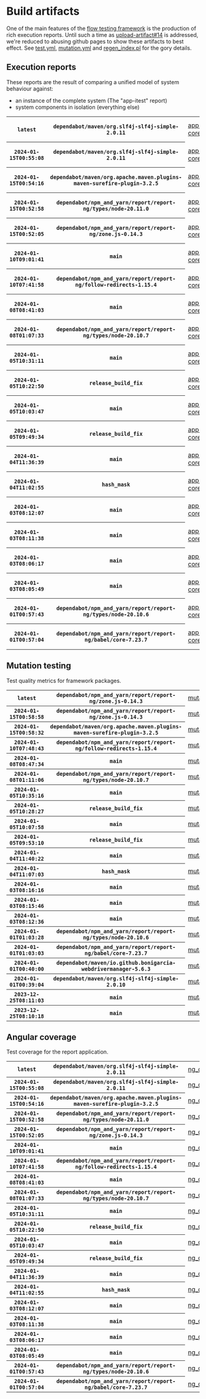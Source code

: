 # Build artifacts

One of the main features of the [flow testing framework](https://github.com/Mastercard/flow) is the production of rich execution reports.
Until such a time as [upload-artifact#14](https://github.com/actions/upload-artifact/issues/14) is addressed, we're reduced to abusing github pages to show these artifacts to best effect.
See [test.yml](https://github.com/Mastercard/flow/blob/main/.github/workflows/test.yml), [mutation.yml](https://github.com/Mastercard/flow/blob/main/.github/workflows/mutation.yml) and [regen_index.pl](https://github.com/Mastercard/flow/blob/pages/regen_index.pl) for the gory details.

## Execution reports

These reports are the result of comparing a unified model of system behaviour against:
 * an instance of the complete system (The "app-itest" report)
 * system components in isolation (everything else)

<!-- start:execution -->
<table>
	<tbody>
		<tr> <th><code>latest</code></th>
			 <th><code>dependabot/maven/org.slf4j-slf4j-simple-2.0.11</code></th>
			<td><a href="execution/latest/app-core/target/mctf/latest/index.html">app-core</a></td>
			<td><a href="execution/latest/app-histogram/target/mctf/latest/index.html">app-histogram</a></td>
			<td><a href="execution/latest/app-itest/target/mctf/latest/index.html">app-itest</a></td>
			<td><a href="execution/latest/app-queue/target/mctf/latest/index.html">app-queue</a></td>
			<td><a href="execution/latest/app-store/target/mctf/latest/index.html">app-store</a></td>
			<td><a href="execution/latest/app-ui/target/mctf/latest/index.html">app-ui</a></td>
			<td><a href="execution/latest/app-web-ui/target/mctf/latest/index.html">app-web-ui</a></td>
		</tr>
		<tr> <th><code>2024-01-15T00:55:08</code></th>
			 <th><code>dependabot/maven/org.slf4j-slf4j-simple-2.0.11</code></th>
			<td><a href="execution/1705280108/app-core/target/mctf/latest/index.html">app-core</a></td>
			<td><a href="execution/1705280108/app-histogram/target/mctf/latest/index.html">app-histogram</a></td>
			<td><a href="execution/1705280108/app-itest/target/mctf/latest/index.html">app-itest</a></td>
			<td><a href="execution/1705280108/app-queue/target/mctf/latest/index.html">app-queue</a></td>
			<td><a href="execution/1705280108/app-store/target/mctf/latest/index.html">app-store</a></td>
			<td><a href="execution/1705280108/app-ui/target/mctf/latest/index.html">app-ui</a></td>
			<td><a href="execution/1705280108/app-web-ui/target/mctf/latest/index.html">app-web-ui</a></td>
		</tr>
		<tr> <th><code>2024-01-15T00:54:16</code></th>
			 <th><code>dependabot/maven/org.apache.maven.plugins-maven-surefire-plugin-3.2.5</code></th>
			<td><a href="execution/1705280056/app-core/target/mctf/latest/index.html">app-core</a></td>
			<td><a href="execution/1705280056/app-histogram/target/mctf/latest/index.html">app-histogram</a></td>
			<td><a href="execution/1705280056/app-itest/target/mctf/latest/index.html">app-itest</a></td>
			<td><a href="execution/1705280056/app-queue/target/mctf/latest/index.html">app-queue</a></td>
			<td><a href="execution/1705280056/app-store/target/mctf/latest/index.html">app-store</a></td>
			<td><a href="execution/1705280056/app-ui/target/mctf/latest/index.html">app-ui</a></td>
			<td><a href="execution/1705280056/app-web-ui/target/mctf/latest/index.html">app-web-ui</a></td>
		</tr>
		<tr> <th><code>2024-01-15T00:52:58</code></th>
			 <th><code>dependabot/npm_and_yarn/report/report-ng/types/node-20.11.0</code></th>
			<td><a href="execution/1705279978/app-core/target/mctf/latest/index.html">app-core</a></td>
			<td><a href="execution/1705279978/app-histogram/target/mctf/latest/index.html">app-histogram</a></td>
			<td><a href="execution/1705279978/app-itest/target/mctf/latest/index.html">app-itest</a></td>
			<td><a href="execution/1705279978/app-queue/target/mctf/latest/index.html">app-queue</a></td>
			<td><a href="execution/1705279978/app-store/target/mctf/latest/index.html">app-store</a></td>
			<td><a href="execution/1705279978/app-ui/target/mctf/latest/index.html">app-ui</a></td>
			<td><a href="execution/1705279978/app-web-ui/target/mctf/latest/index.html">app-web-ui</a></td>
		</tr>
		<tr> <th><code>2024-01-15T00:52:05</code></th>
			 <th><code>dependabot/npm_and_yarn/report/report-ng/zone.js-0.14.3</code></th>
			<td><a href="execution/1705279925/app-core/target/mctf/latest/index.html">app-core</a></td>
			<td><a href="execution/1705279925/app-histogram/target/mctf/latest/index.html">app-histogram</a></td>
			<td><a href="execution/1705279925/app-itest/target/mctf/latest/index.html">app-itest</a></td>
			<td><a href="execution/1705279925/app-queue/target/mctf/latest/index.html">app-queue</a></td>
			<td><a href="execution/1705279925/app-store/target/mctf/latest/index.html">app-store</a></td>
			<td><a href="execution/1705279925/app-ui/target/mctf/latest/index.html">app-ui</a></td>
			<td><a href="execution/1705279925/app-web-ui/target/mctf/latest/index.html">app-web-ui</a></td>
		</tr>
		<tr> <th><code>2024-01-10T09:01:41</code></th>
			 <th><code>main</code></th>
			<td><a href="execution/1704877301/app-core/target/mctf/latest/index.html">app-core</a></td>
			<td><a href="execution/1704877301/app-histogram/target/mctf/latest/index.html">app-histogram</a></td>
			<td><a href="execution/1704877301/app-itest/target/mctf/latest/index.html">app-itest</a></td>
			<td><a href="execution/1704877301/app-queue/target/mctf/latest/index.html">app-queue</a></td>
			<td><a href="execution/1704877301/app-store/target/mctf/latest/index.html">app-store</a></td>
			<td><a href="execution/1704877301/app-ui/target/mctf/latest/index.html">app-ui</a></td>
			<td><a href="execution/1704877301/app-web-ui/target/mctf/latest/index.html">app-web-ui</a></td>
		</tr>
		<tr> <th><code>2024-01-10T07:41:58</code></th>
			 <th><code>dependabot/npm_and_yarn/report/report-ng/follow-redirects-1.15.4</code></th>
			<td><a href="execution/1704872518/app-core/target/mctf/latest/index.html">app-core</a></td>
			<td><a href="execution/1704872518/app-histogram/target/mctf/latest/index.html">app-histogram</a></td>
			<td><a href="execution/1704872518/app-itest/target/mctf/latest/index.html">app-itest</a></td>
			<td><a href="execution/1704872518/app-queue/target/mctf/latest/index.html">app-queue</a></td>
			<td><a href="execution/1704872518/app-store/target/mctf/latest/index.html">app-store</a></td>
			<td><a href="execution/1704872518/app-ui/target/mctf/latest/index.html">app-ui</a></td>
			<td><a href="execution/1704872518/app-web-ui/target/mctf/latest/index.html">app-web-ui</a></td>
		</tr>
		<tr> <th><code>2024-01-08T08:41:03</code></th>
			 <th><code>main</code></th>
			<td><a href="execution/1704703263/app-core/target/mctf/latest/index.html">app-core</a></td>
			<td><a href="execution/1704703263/app-histogram/target/mctf/latest/index.html">app-histogram</a></td>
			<td><a href="execution/1704703263/app-itest/target/mctf/latest/index.html">app-itest</a></td>
			<td><a href="execution/1704703263/app-queue/target/mctf/latest/index.html">app-queue</a></td>
			<td><a href="execution/1704703263/app-store/target/mctf/latest/index.html">app-store</a></td>
			<td><a href="execution/1704703263/app-ui/target/mctf/latest/index.html">app-ui</a></td>
			<td><a href="execution/1704703263/app-web-ui/target/mctf/latest/index.html">app-web-ui</a></td>
		</tr>
		<tr> <th><code>2024-01-08T01:07:33</code></th>
			 <th><code>dependabot/npm_and_yarn/report/report-ng/types/node-20.10.7</code></th>
			<td><a href="execution/1704676053/app-core/target/mctf/latest/index.html">app-core</a></td>
			<td><a href="execution/1704676053/app-histogram/target/mctf/latest/index.html">app-histogram</a></td>
			<td><a href="execution/1704676053/app-itest/target/mctf/latest/index.html">app-itest</a></td>
			<td><a href="execution/1704676053/app-queue/target/mctf/latest/index.html">app-queue</a></td>
			<td><a href="execution/1704676053/app-store/target/mctf/latest/index.html">app-store</a></td>
			<td><a href="execution/1704676053/app-ui/target/mctf/latest/index.html">app-ui</a></td>
			<td><a href="execution/1704676053/app-web-ui/target/mctf/latest/index.html">app-web-ui</a></td>
		</tr>
		<tr> <th><code>2024-01-05T10:31:11</code></th>
			 <th><code>main</code></th>
			<td><a href="execution/1704450671/app-core/target/mctf/latest/index.html">app-core</a></td>
			<td><a href="execution/1704450671/app-histogram/target/mctf/latest/index.html">app-histogram</a></td>
			<td><a href="execution/1704450671/app-itest/target/mctf/latest/index.html">app-itest</a></td>
			<td><a href="execution/1704450671/app-queue/target/mctf/latest/index.html">app-queue</a></td>
			<td><a href="execution/1704450671/app-store/target/mctf/latest/index.html">app-store</a></td>
			<td><a href="execution/1704450671/app-ui/target/mctf/latest/index.html">app-ui</a></td>
			<td><a href="execution/1704450671/app-web-ui/target/mctf/latest/index.html">app-web-ui</a></td>
		</tr>
		<tr> <th><code>2024-01-05T10:22:50</code></th>
			 <th><code>release_build_fix</code></th>
			<td><a href="execution/1704450170/app-core/target/mctf/latest/index.html">app-core</a></td>
			<td><a href="execution/1704450170/app-histogram/target/mctf/latest/index.html">app-histogram</a></td>
			<td><a href="execution/1704450170/app-itest/target/mctf/latest/index.html">app-itest</a></td>
			<td><a href="execution/1704450170/app-queue/target/mctf/latest/index.html">app-queue</a></td>
			<td><a href="execution/1704450170/app-store/target/mctf/latest/index.html">app-store</a></td>
			<td><a href="execution/1704450170/app-ui/target/mctf/latest/index.html">app-ui</a></td>
			<td><a href="execution/1704450170/app-web-ui/target/mctf/latest/index.html">app-web-ui</a></td>
		</tr>
		<tr> <th><code>2024-01-05T10:03:47</code></th>
			 <th><code>main</code></th>
			<td><a href="execution/1704449027/app-core/target/mctf/latest/index.html">app-core</a></td>
			<td><a href="execution/1704449027/app-histogram/target/mctf/latest/index.html">app-histogram</a></td>
			<td><a href="execution/1704449027/app-itest/target/mctf/latest/index.html">app-itest</a></td>
			<td><a href="execution/1704449027/app-queue/target/mctf/latest/index.html">app-queue</a></td>
			<td><a href="execution/1704449027/app-store/target/mctf/latest/index.html">app-store</a></td>
			<td><a href="execution/1704449027/app-ui/target/mctf/latest/index.html">app-ui</a></td>
			<td><a href="execution/1704449027/app-web-ui/target/mctf/latest/index.html">app-web-ui</a></td>
		</tr>
		<tr> <th><code>2024-01-05T09:49:34</code></th>
			 <th><code>release_build_fix</code></th>
			<td><a href="execution/1704448174/app-core/target/mctf/latest/index.html">app-core</a></td>
			<td><a href="execution/1704448174/app-histogram/target/mctf/latest/index.html">app-histogram</a></td>
			<td><a href="execution/1704448174/app-itest/target/mctf/latest/index.html">app-itest</a></td>
			<td><a href="execution/1704448174/app-queue/target/mctf/latest/index.html">app-queue</a></td>
			<td><a href="execution/1704448174/app-store/target/mctf/latest/index.html">app-store</a></td>
			<td><a href="execution/1704448174/app-ui/target/mctf/latest/index.html">app-ui</a></td>
			<td><a href="execution/1704448174/app-web-ui/target/mctf/latest/index.html">app-web-ui</a></td>
		</tr>
		<tr> <th><code>2024-01-04T11:36:39</code></th>
			 <th><code>main</code></th>
			<td><a href="execution/1704368199/app-core/target/mctf/latest/index.html">app-core</a></td>
			<td><a href="execution/1704368199/app-histogram/target/mctf/latest/index.html">app-histogram</a></td>
			<td><a href="execution/1704368199/app-itest/target/mctf/latest/index.html">app-itest</a></td>
			<td><a href="execution/1704368199/app-queue/target/mctf/latest/index.html">app-queue</a></td>
			<td><a href="execution/1704368199/app-store/target/mctf/latest/index.html">app-store</a></td>
			<td><a href="execution/1704368199/app-ui/target/mctf/latest/index.html">app-ui</a></td>
			<td><a href="execution/1704368199/app-web-ui/target/mctf/latest/index.html">app-web-ui</a></td>
		</tr>
		<tr> <th><code>2024-01-04T11:02:55</code></th>
			 <th><code>hash_mask</code></th>
			<td><a href="execution/1704366175/app-core/target/mctf/latest/index.html">app-core</a></td>
			<td><a href="execution/1704366175/app-histogram/target/mctf/latest/index.html">app-histogram</a></td>
			<td><a href="execution/1704366175/app-itest/target/mctf/latest/index.html">app-itest</a></td>
			<td><a href="execution/1704366175/app-queue/target/mctf/latest/index.html">app-queue</a></td>
			<td><a href="execution/1704366175/app-store/target/mctf/latest/index.html">app-store</a></td>
			<td><a href="execution/1704366175/app-ui/target/mctf/latest/index.html">app-ui</a></td>
			<td><a href="execution/1704366175/app-web-ui/target/mctf/latest/index.html">app-web-ui</a></td>
		</tr>
		<tr> <th><code>2024-01-03T08:12:07</code></th>
			 <th><code>main</code></th>
			<td><a href="execution/1704269527/app-core/target/mctf/latest/index.html">app-core</a></td>
			<td><a href="execution/1704269527/app-histogram/target/mctf/latest/index.html">app-histogram</a></td>
			<td><a href="execution/1704269527/app-itest/target/mctf/latest/index.html">app-itest</a></td>
			<td><a href="execution/1704269527/app-queue/target/mctf/latest/index.html">app-queue</a></td>
			<td><a href="execution/1704269527/app-store/target/mctf/latest/index.html">app-store</a></td>
			<td><a href="execution/1704269527/app-ui/target/mctf/latest/index.html">app-ui</a></td>
			<td><a href="execution/1704269527/app-web-ui/target/mctf/latest/index.html">app-web-ui</a></td>
		</tr>
		<tr> <th><code>2024-01-03T08:11:38</code></th>
			 <th><code>main</code></th>
			<td><a href="execution/1704269498/app-core/target/mctf/latest/index.html">app-core</a></td>
			<td><a href="execution/1704269498/app-histogram/target/mctf/latest/index.html">app-histogram</a></td>
			<td><a href="execution/1704269498/app-itest/target/mctf/latest/index.html">app-itest</a></td>
			<td><a href="execution/1704269498/app-queue/target/mctf/latest/index.html">app-queue</a></td>
			<td><a href="execution/1704269498/app-store/target/mctf/latest/index.html">app-store</a></td>
			<td><a href="execution/1704269498/app-ui/target/mctf/latest/index.html">app-ui</a></td>
			<td><a href="execution/1704269498/app-web-ui/target/mctf/latest/index.html">app-web-ui</a></td>
		</tr>
		<tr> <th><code>2024-01-03T08:06:17</code></th>
			 <th><code>main</code></th>
			<td><a href="execution/1704269177/app-core/target/mctf/latest/index.html">app-core</a></td>
			<td><a href="execution/1704269177/app-histogram/target/mctf/latest/index.html">app-histogram</a></td>
			<td><a href="execution/1704269177/app-itest/target/mctf/latest/index.html">app-itest</a></td>
			<td><a href="execution/1704269177/app-queue/target/mctf/latest/index.html">app-queue</a></td>
			<td><a href="execution/1704269177/app-store/target/mctf/latest/index.html">app-store</a></td>
			<td><a href="execution/1704269177/app-ui/target/mctf/latest/index.html">app-ui</a></td>
			<td><a href="execution/1704269177/app-web-ui/target/mctf/latest/index.html">app-web-ui</a></td>
		</tr>
		<tr> <th><code>2024-01-03T08:05:49</code></th>
			 <th><code>main</code></th>
			<td><a href="execution/1704269149/app-core/target/mctf/latest/index.html">app-core</a></td>
			<td><a href="execution/1704269149/app-histogram/target/mctf/latest/index.html">app-histogram</a></td>
			<td><a href="execution/1704269149/app-itest/target/mctf/latest/index.html">app-itest</a></td>
			<td><a href="execution/1704269149/app-queue/target/mctf/latest/index.html">app-queue</a></td>
			<td><a href="execution/1704269149/app-store/target/mctf/latest/index.html">app-store</a></td>
			<td><a href="execution/1704269149/app-ui/target/mctf/latest/index.html">app-ui</a></td>
			<td><a href="execution/1704269149/app-web-ui/target/mctf/latest/index.html">app-web-ui</a></td>
		</tr>
		<tr> <th><code>2024-01-01T00:57:43</code></th>
			 <th><code>dependabot/npm_and_yarn/report/report-ng/types/node-20.10.6</code></th>
			<td><a href="execution/1704070663/app-core/target/mctf/latest/index.html">app-core</a></td>
			<td><a href="execution/1704070663/app-histogram/target/mctf/latest/index.html">app-histogram</a></td>
			<td><a href="execution/1704070663/app-itest/target/mctf/latest/index.html">app-itest</a></td>
			<td><a href="execution/1704070663/app-queue/target/mctf/latest/index.html">app-queue</a></td>
			<td><a href="execution/1704070663/app-store/target/mctf/latest/index.html">app-store</a></td>
			<td><a href="execution/1704070663/app-ui/target/mctf/latest/index.html">app-ui</a></td>
			<td><a href="execution/1704070663/app-web-ui/target/mctf/latest/index.html">app-web-ui</a></td>
		</tr>
		<tr> <th><code>2024-01-01T00:57:04</code></th>
			 <th><code>dependabot/npm_and_yarn/report/report-ng/babel/core-7.23.7</code></th>
			<td><a href="execution/1704070624/app-core/target/mctf/latest/index.html">app-core</a></td>
			<td><a href="execution/1704070624/app-histogram/target/mctf/latest/index.html">app-histogram</a></td>
			<td><a href="execution/1704070624/app-itest/target/mctf/latest/index.html">app-itest</a></td>
			<td><a href="execution/1704070624/app-queue/target/mctf/latest/index.html">app-queue</a></td>
			<td><a href="execution/1704070624/app-store/target/mctf/latest/index.html">app-store</a></td>
			<td><a href="execution/1704070624/app-ui/target/mctf/latest/index.html">app-ui</a></td>
			<td><a href="execution/1704070624/app-web-ui/target/mctf/latest/index.html">app-web-ui</a></td>
		</tr>
	</tbody>
</table>
<!-- end:execution -->

## Mutation testing

Test quality metrics for framework packages.

<!-- start:mutation -->
<table>
	<tbody>
		<tr> <th><code>latest</code></th>
			 <th><code>dependabot/npm_and_yarn/report/report-ng/zone.js-0.14.3</code></th>
			<td><a href="mutation/latest/mutation_report/index.html">mutation</a></td>
		</tr>
		<tr> <th><code>2024-01-15T00:58:58</code></th>
			 <th><code>dependabot/npm_and_yarn/report/report-ng/zone.js-0.14.3</code></th>
			<td><a href="mutation/1705280338/mutation_report/index.html">mutation</a></td>
		</tr>
		<tr> <th><code>2024-01-15T00:58:32</code></th>
			 <th><code>dependabot/maven/org.apache.maven.plugins-maven-surefire-plugin-3.2.5</code></th>
			<td><a href="mutation/1705280312/mutation_report/index.html">mutation</a></td>
		</tr>
		<tr> <th><code>2024-01-10T07:48:43</code></th>
			 <th><code>dependabot/npm_and_yarn/report/report-ng/follow-redirects-1.15.4</code></th>
			<td><a href="mutation/1704872923/mutation_report/index.html">mutation</a></td>
		</tr>
		<tr> <th><code>2024-01-08T08:47:34</code></th>
			 <th><code>main</code></th>
			<td><a href="mutation/1704703654/mutation_report/index.html">mutation</a></td>
		</tr>
		<tr> <th><code>2024-01-08T01:11:06</code></th>
			 <th><code>dependabot/npm_and_yarn/report/report-ng/types/node-20.10.7</code></th>
			<td><a href="mutation/1704676266/mutation_report/index.html">mutation</a></td>
		</tr>
		<tr> <th><code>2024-01-05T10:35:16</code></th>
			 <th><code>main</code></th>
			<td><a href="mutation/1704450916/mutation_report/index.html">mutation</a></td>
		</tr>
		<tr> <th><code>2024-01-05T10:28:27</code></th>
			 <th><code>release_build_fix</code></th>
			<td><a href="mutation/1704450507/mutation_report/index.html">mutation</a></td>
		</tr>
		<tr> <th><code>2024-01-05T10:07:58</code></th>
			 <th><code>main</code></th>
			<td><a href="mutation/1704449278/mutation_report/index.html">mutation</a></td>
		</tr>
		<tr> <th><code>2024-01-05T09:53:10</code></th>
			 <th><code>release_build_fix</code></th>
			<td><a href="mutation/1704448390/mutation_report/index.html">mutation</a></td>
		</tr>
		<tr> <th><code>2024-01-04T11:40:22</code></th>
			 <th><code>main</code></th>
			<td><a href="mutation/1704368422/mutation_report/index.html">mutation</a></td>
		</tr>
		<tr> <th><code>2024-01-04T11:07:03</code></th>
			 <th><code>hash_mask</code></th>
			<td><a href="mutation/1704366423/mutation_report/index.html">mutation</a></td>
		</tr>
		<tr> <th><code>2024-01-03T08:16:16</code></th>
			 <th><code>main</code></th>
			<td><a href="mutation/1704269776/mutation_report/index.html">mutation</a></td>
		</tr>
		<tr> <th><code>2024-01-03T08:15:46</code></th>
			 <th><code>main</code></th>
			<td><a href="mutation/1704269746/mutation_report/index.html">mutation</a></td>
		</tr>
		<tr> <th><code>2024-01-03T08:12:36</code></th>
			 <th><code>main</code></th>
			<td><a href="mutation/1704269556/mutation_report/index.html">mutation</a></td>
		</tr>
		<tr> <th><code>2024-01-01T01:03:28</code></th>
			 <th><code>dependabot/npm_and_yarn/report/report-ng/types/node-20.10.6</code></th>
			<td><a href="mutation/1704071008/mutation_report/index.html">mutation</a></td>
		</tr>
		<tr> <th><code>2024-01-01T01:03:03</code></th>
			 <th><code>dependabot/npm_and_yarn/report/report-ng/babel/core-7.23.7</code></th>
			<td><a href="mutation/1704070983/mutation_report/index.html">mutation</a></td>
		</tr>
		<tr> <th><code>2024-01-01T00:40:00</code></th>
			 <th><code>dependabot/maven/io.github.bonigarcia-webdrivermanager-5.6.3</code></th>
			<td><a href="mutation/1704069600/mutation_report/index.html">mutation</a></td>
		</tr>
		<tr> <th><code>2024-01-01T00:39:04</code></th>
			 <th><code>dependabot/maven/org.slf4j-slf4j-simple-2.0.10</code></th>
			<td><a href="mutation/1704069544/mutation_report/index.html">mutation</a></td>
		</tr>
		<tr> <th><code>2023-12-25T08:11:03</code></th>
			 <th><code>main</code></th>
			<td><a href="mutation/1703491863/mutation_report/index.html">mutation</a></td>
		</tr>
		<tr> <th><code>2023-12-25T08:10:18</code></th>
			 <th><code>main</code></th>
			<td><a href="mutation/1703491818/mutation_report/index.html">mutation</a></td>
		</tr>
	</tbody>
</table>
<!-- end:mutation -->

## Angular coverage

Test coverage for the report application.

<!-- start:ng_coverage -->
<table>
	<tbody>
		<tr> <th><code>latest</code></th>
			 <th><code>dependabot/maven/org.slf4j-slf4j-simple-2.0.11</code></th>
			<td><a href="ng_coverage/latest/report/index.html">ng_coverage</a></td>
		</tr>
		<tr> <th><code>2024-01-15T00:55:08</code></th>
			 <th><code>dependabot/maven/org.slf4j-slf4j-simple-2.0.11</code></th>
			<td><a href="ng_coverage/1705280108/report/index.html">ng_coverage</a></td>
		</tr>
		<tr> <th><code>2024-01-15T00:54:16</code></th>
			 <th><code>dependabot/maven/org.apache.maven.plugins-maven-surefire-plugin-3.2.5</code></th>
			<td><a href="ng_coverage/1705280056/report/index.html">ng_coverage</a></td>
		</tr>
		<tr> <th><code>2024-01-15T00:52:58</code></th>
			 <th><code>dependabot/npm_and_yarn/report/report-ng/types/node-20.11.0</code></th>
			<td><a href="ng_coverage/1705279978/report/index.html">ng_coverage</a></td>
		</tr>
		<tr> <th><code>2024-01-15T00:52:05</code></th>
			 <th><code>dependabot/npm_and_yarn/report/report-ng/zone.js-0.14.3</code></th>
			<td><a href="ng_coverage/1705279925/report/index.html">ng_coverage</a></td>
		</tr>
		<tr> <th><code>2024-01-10T09:01:41</code></th>
			 <th><code>main</code></th>
			<td><a href="ng_coverage/1704877301/report/index.html">ng_coverage</a></td>
		</tr>
		<tr> <th><code>2024-01-10T07:41:58</code></th>
			 <th><code>dependabot/npm_and_yarn/report/report-ng/follow-redirects-1.15.4</code></th>
			<td><a href="ng_coverage/1704872518/report/index.html">ng_coverage</a></td>
		</tr>
		<tr> <th><code>2024-01-08T08:41:03</code></th>
			 <th><code>main</code></th>
			<td><a href="ng_coverage/1704703263/report/index.html">ng_coverage</a></td>
		</tr>
		<tr> <th><code>2024-01-08T01:07:33</code></th>
			 <th><code>dependabot/npm_and_yarn/report/report-ng/types/node-20.10.7</code></th>
			<td><a href="ng_coverage/1704676053/report/index.html">ng_coverage</a></td>
		</tr>
		<tr> <th><code>2024-01-05T10:31:11</code></th>
			 <th><code>main</code></th>
			<td><a href="ng_coverage/1704450671/report/index.html">ng_coverage</a></td>
		</tr>
		<tr> <th><code>2024-01-05T10:22:50</code></th>
			 <th><code>release_build_fix</code></th>
			<td><a href="ng_coverage/1704450170/report/index.html">ng_coverage</a></td>
		</tr>
		<tr> <th><code>2024-01-05T10:03:47</code></th>
			 <th><code>main</code></th>
			<td><a href="ng_coverage/1704449027/report/index.html">ng_coverage</a></td>
		</tr>
		<tr> <th><code>2024-01-05T09:49:34</code></th>
			 <th><code>release_build_fix</code></th>
			<td><a href="ng_coverage/1704448174/report/index.html">ng_coverage</a></td>
		</tr>
		<tr> <th><code>2024-01-04T11:36:39</code></th>
			 <th><code>main</code></th>
			<td><a href="ng_coverage/1704368199/report/index.html">ng_coverage</a></td>
		</tr>
		<tr> <th><code>2024-01-04T11:02:55</code></th>
			 <th><code>hash_mask</code></th>
			<td><a href="ng_coverage/1704366175/report/index.html">ng_coverage</a></td>
		</tr>
		<tr> <th><code>2024-01-03T08:12:07</code></th>
			 <th><code>main</code></th>
			<td><a href="ng_coverage/1704269527/report/index.html">ng_coverage</a></td>
		</tr>
		<tr> <th><code>2024-01-03T08:11:38</code></th>
			 <th><code>main</code></th>
			<td><a href="ng_coverage/1704269498/report/index.html">ng_coverage</a></td>
		</tr>
		<tr> <th><code>2024-01-03T08:06:17</code></th>
			 <th><code>main</code></th>
			<td><a href="ng_coverage/1704269177/report/index.html">ng_coverage</a></td>
		</tr>
		<tr> <th><code>2024-01-03T08:05:49</code></th>
			 <th><code>main</code></th>
			<td><a href="ng_coverage/1704269149/report/index.html">ng_coverage</a></td>
		</tr>
		<tr> <th><code>2024-01-01T00:57:43</code></th>
			 <th><code>dependabot/npm_and_yarn/report/report-ng/types/node-20.10.6</code></th>
			<td><a href="ng_coverage/1704070663/report/index.html">ng_coverage</a></td>
		</tr>
		<tr> <th><code>2024-01-01T00:57:04</code></th>
			 <th><code>dependabot/npm_and_yarn/report/report-ng/babel/core-7.23.7</code></th>
			<td><a href="ng_coverage/1704070624/report/index.html">ng_coverage</a></td>
		</tr>
	</tbody>
</table>
<!-- end:ng_coverage -->